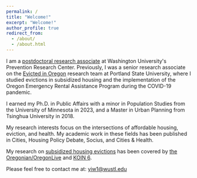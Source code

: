 ```yaml
---
permalink: /
title: "Welcome!"
excerpt: "Welcome!"
author_profile: true
redirect_from: 
  - /about/
  - /about.html
---
```


I am a [postdoctoral research associate](https://sites.wustl.edu/peoplehealthandplaceunitstlouis/people/yi-wang/) at Washington University's Prevention Research Center. Previously, I was a senior research associate on the [Evicted in Oregon](https://www.evictedinoregon.com) research team at Portland State University, where I studied evictions in subsidized housing and the implementation of the Oregon Emergency Rental Assistance Program during the COVID-19 pandemic. 

I earned my Ph.D. in Public Affairs with a minor in Population Studies from the University of Minnesota in 2023, and a Master in Urban Planning from Tsinghua University in 2018.

My research interests focus on the intersections of affordable housing, eviction, and health. My academic work in these fields has been published in Cities, Housing Policy Debate, Socius, and Cities & Health. 

My research on [subsidized housing evictions](https://archives.pdx.edu/ds/psu/42570) has been covered by [the Oregonian/OregonLive](https://www.oregonlive.com/business/2024/09/oregon-affordable-housing-landlords-filed-thousands-of-evictions-in-recent-years-study-finds.html) and [KOIN 6](https://www.youtube.com/watch?v=I0aVad4vxhk).

Please feel free to contact me at: yiw1@wustl.edu

